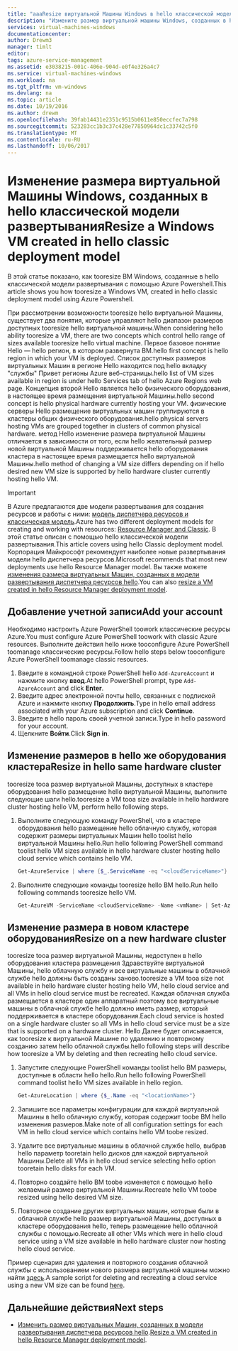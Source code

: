 ```yaml
---
title: "aaaResize виртуальной Машины Windows в hello классической модели развертывания - Azure | Документы Microsoft"
description: "Измените размер виртуальной машины Windows, созданных в hello классической модели развертывания, с помощью Azure Powershell."
services: virtual-machines-windows
documentationcenter: 
author: Drewm3
manager: timlt
editor: 
tags: azure-service-management
ms.assetid: e3038215-001c-406e-904d-e0f4e326a4c7
ms.service: virtual-machines-windows
ms.workload: na
ms.tgt_pltfrm: vm-windows
ms.devlang: na
ms.topic: article
ms.date: 10/19/2016
ms.author: drewm
ms.openlocfilehash: 39fab14431e2351c9515b0611e850eccfec7a798
ms.sourcegitcommit: 523283cc1b3c37c428e77850964dc1c33742c5f0
ms.translationtype: MT
ms.contentlocale: ru-RU
ms.lasthandoff: 10/06/2017
---
```

# <a name="resize-a-windows-vm-created-in-hello-classic-deployment-model"></a><span data-ttu-id="f4ad6-103">Изменение размера виртуальной Машины Windows, созданных в hello классической модели развертывания</span><span class="sxs-lookup"><span data-stu-id="f4ad6-103">Resize a Windows VM created in hello classic deployment model</span></span>
<span data-ttu-id="f4ad6-104">В этой статье показано, как tooresize ВМ Windows, созданные в hello классической модели развертывания с помощью Azure Powershell.</span><span class="sxs-lookup"><span data-stu-id="f4ad6-104">This article shows you how tooresize a Windows VM, created in hello classic deployment model using Azure Powershell.</span></span>

<span data-ttu-id="f4ad6-105">При рассмотрении возможности tooresize hello виртуальной Машины, существует два понятия, которые управляют hello диапазон размеров доступных tooresize hello виртуальной машины.</span><span class="sxs-lookup"><span data-stu-id="f4ad6-105">When considering hello ability tooresize a VM, there are two concepts which control hello range of sizes available tooresize hello virtual machine.</span></span> <span data-ttu-id="f4ad6-106">Первое базовое понятие Hello — hello регион, в котором развернута ВМ.</span><span class="sxs-lookup"><span data-stu-id="f4ad6-106">hello first concept is hello region in which your VM is deployed.</span></span> <span data-ttu-id="f4ad6-107">Список доступных размеров виртуальных Машин в регионе Hello находится под hello вкладку "службы" Привет регионы Azure веб-страницы.</span><span class="sxs-lookup"><span data-stu-id="f4ad6-107">hello list of VM sizes available in region is under hello Services tab of hello Azure Regions web page.</span></span> <span data-ttu-id="f4ad6-108">Концепция второй Hello является hello физического оборудования, в настоящее время размещения виртуальной Машины.</span><span class="sxs-lookup"><span data-stu-id="f4ad6-108">hello second concept is hello physical hardware currently hosting your VM.</span></span> <span data-ttu-id="f4ad6-109">физические серверы Hello размещение виртуальных машин группируются в кластеры общих физического оборудования.</span><span class="sxs-lookup"><span data-stu-id="f4ad6-109">hello physical servers hosting VMs are grouped together in clusters of common physical hardware.</span></span> <span data-ttu-id="f4ad6-110">метод Hello изменение размера виртуальной Машины отличается в зависимости от того, если hello желательный размер новой виртуальной Машины поддерживается hello оборудования кластера в настоящее время размещается hello виртуальной Машины.</span><span class="sxs-lookup"><span data-stu-id="f4ad6-110">hello method of changing a VM size differs depending on if hello desired new VM size is supported by hello hardware cluster currently hosting hello VM.</span></span>

> [!IMPORTANT] 
> <span data-ttu-id="f4ad6-111">В Azure предлагаются две модели развертывания для создания ресурсов и работы с ними: [модель диспетчера ресурсов и классическая модель](../../../resource-manager-deployment-model.md).</span><span class="sxs-lookup"><span data-stu-id="f4ad6-111">Azure has two different deployment models for creating and working with resources: [Resource Manager and Classic](../../../resource-manager-deployment-model.md).</span></span> <span data-ttu-id="f4ad6-112">В этой статье описан с помощью hello классической модели развертывания.</span><span class="sxs-lookup"><span data-stu-id="f4ad6-112">This article covers using hello Classic deployment model.</span></span> <span data-ttu-id="f4ad6-113">Корпорация Майкрософт рекомендует наиболее новые развертывания модели hello диспетчера ресурсов.</span><span class="sxs-lookup"><span data-stu-id="f4ad6-113">Microsoft recommends that most new deployments use hello Resource Manager model.</span></span> <span data-ttu-id="f4ad6-114">Вы также можете [изменения размера виртуальных Машин, созданных в модели развертывания диспетчера ресурсов hello](../resize-vm.md?toc=%2fazure%2fvirtual-machines%2fwindows%2ftoc.json).</span><span class="sxs-lookup"><span data-stu-id="f4ad6-114">You can also [resize a VM created in hello Resource Manager deployment model](../resize-vm.md?toc=%2fazure%2fvirtual-machines%2fwindows%2ftoc.json).</span></span>

## <a name="add-your-account"></a><span data-ttu-id="f4ad6-115">Добавление учетной записи</span><span class="sxs-lookup"><span data-stu-id="f4ad6-115">Add your account</span></span>
<span data-ttu-id="f4ad6-116">Необходимо настроить Azure PowerShell toowork классические ресурсы Azure.</span><span class="sxs-lookup"><span data-stu-id="f4ad6-116">You must configure Azure PowerShell toowork with classic Azure resources.</span></span> <span data-ttu-id="f4ad6-117">Выполните действия hello ниже tooconfigure Azure PowerShell toomanage классические ресурсы.</span><span class="sxs-lookup"><span data-stu-id="f4ad6-117">Follow hello steps below tooconfigure Azure PowerShell toomanage classic resources.</span></span>

1. <span data-ttu-id="f4ad6-118">Введите в командной строке PowerShell hello `Add-AzureAccount` и нажмите кнопку **ввод**.</span><span class="sxs-lookup"><span data-stu-id="f4ad6-118">At hello PowerShell prompt, type `Add-AzureAccount` and click **Enter**.</span></span> 
2. <span data-ttu-id="f4ad6-119">Введите адрес электронной почты hello, связанных с подпиской Azure и нажмите кнопку **Продолжить**.</span><span class="sxs-lookup"><span data-stu-id="f4ad6-119">Type in hello email address associated with your Azure subscription and click **Continue**.</span></span> 
3. <span data-ttu-id="f4ad6-120">Введите в hello пароль своей учетной записи.</span><span class="sxs-lookup"><span data-stu-id="f4ad6-120">Type in hello password for your account.</span></span> 
4. <span data-ttu-id="f4ad6-121">Щелкните **Войти**.</span><span class="sxs-lookup"><span data-stu-id="f4ad6-121">Click **Sign in**.</span></span> 

## <a name="resize-in-hello-same-hardware-cluster"></a><span data-ttu-id="f4ad6-122">Изменение размеров в hello же оборудования кластера</span><span class="sxs-lookup"><span data-stu-id="f4ad6-122">Resize in hello same hardware cluster</span></span>
<span data-ttu-id="f4ad6-123">tooresize tooa размер виртуальной Машины, доступных в кластере оборудования hello размещение hello виртуальной Машины, выполните следующие шаги hello.</span><span class="sxs-lookup"><span data-stu-id="f4ad6-123">tooresize a VM tooa size available in hello hardware cluster hosting hello VM, perform hello following steps.</span></span>

1. <span data-ttu-id="f4ad6-124">Выполните следующую команду PowerShell, что в кластере оборудования hello размещение hello облачную службу, которая содержит размеры виртуальных Машин hello toolist hello виртуальной Машины hello.</span><span class="sxs-lookup"><span data-stu-id="f4ad6-124">Run hello following PowerShell command toolist hello VM sizes available in hello hardware cluster hosting hello cloud service which contains hello VM.</span></span>
   
    ```powershell
    Get-AzureService | where {$_.ServiceName -eq "<cloudServiceName>"}
    ```
2. <span data-ttu-id="f4ad6-125">Выполните следующие команды tooresize hello ВМ hello.</span><span class="sxs-lookup"><span data-stu-id="f4ad6-125">Run hello following commands tooresize hello VM.</span></span>
   
    ```powershell
    Get-AzureVM -ServiceName <cloudServiceName> -Name <vmName> | Set-AzureVMSize -InstanceSize <newVMSize> | Update-AzureVM
    ```

## <a name="resize-on-a-new-hardware-cluster"></a><span data-ttu-id="f4ad6-126">Изменение размера в новом кластере оборудования</span><span class="sxs-lookup"><span data-stu-id="f4ad6-126">Resize on a new hardware cluster</span></span>
<span data-ttu-id="f4ad6-127">tooresize tooa размер виртуальной Машины, недоступен в hello оборудования кластера размещения Здравствуйте виртуальной Машины, hello облачную службу и все виртуальные машины в облачной службе hello должны быть созданы заново.</span><span class="sxs-lookup"><span data-stu-id="f4ad6-127">tooresize a VM tooa size not available in hello hardware cluster hosting hello VM, hello cloud service and all VMs in hello cloud service must be recreated.</span></span> <span data-ttu-id="f4ad6-128">Каждая облачная служба размещается в кластере один аппаратный поэтому все виртуальные машины в облачной службе hello должно иметь размер, который поддерживается в кластере оборудования.</span><span class="sxs-lookup"><span data-stu-id="f4ad6-128">Each cloud service is hosted on a single hardware cluster so all VMs in hello cloud service must be a size that is supported on a hardware cluster.</span></span> <span data-ttu-id="f4ad6-129">Hello Далее будет описывается, как tooresize к виртуальной Машине по удалению и повторному созданию затем hello облачной службы.</span><span class="sxs-lookup"><span data-stu-id="f4ad6-129">hello following steps will describe how tooresize a VM by deleting and then recreating hello cloud service.</span></span>

1. <span data-ttu-id="f4ad6-130">Запустите следующие PowerShell команды toolist hello ВМ размеры, доступные в области hello hello.</span><span class="sxs-lookup"><span data-stu-id="f4ad6-130">Run hello following PowerShell command toolist hello VM sizes available in hello region.</span></span> 
   
    ```powershell
    Get-AzureLocation | where {$_.Name -eq "<locationName>"}
    ```
2. <span data-ttu-id="f4ad6-131">Запишите все параметры конфигурации для каждой виртуальной Машины в hello облачную службу, которая содержит toobe ВМ hello изменения размеров.</span><span class="sxs-lookup"><span data-stu-id="f4ad6-131">Make note of all configuration settings for each VM in hello cloud service which contains hello VM toobe resized.</span></span> 
3. <span data-ttu-id="f4ad6-132">Удалите все виртуальные машины в облачной службе hello, выбрав hello параметр tooretain hello дисков для каждой виртуальной Машины.</span><span class="sxs-lookup"><span data-stu-id="f4ad6-132">Delete all VMs in hello cloud service selecting hello option tooretain hello disks for each VM.</span></span>
4. <span data-ttu-id="f4ad6-133">Повторно создайте hello ВМ toobe изменяется с помощью hello желаемый размер виртуальной Машины.</span><span class="sxs-lookup"><span data-stu-id="f4ad6-133">Recreate hello VM toobe resized using hello desired VM size.</span></span>
5. <span data-ttu-id="f4ad6-134">Повторное создание других виртуальных машин, которые были в облачной службе hello размер виртуальной Машины, доступных в кластере оборудования hello, теперь размещение hello облачной службы с помощью.</span><span class="sxs-lookup"><span data-stu-id="f4ad6-134">Recreate all other VMs which were in hello cloud service using a VM size available in hello hardware cluster now hosting hello cloud service.</span></span>

<span data-ttu-id="f4ad6-135">Пример сценария для удаления и повторного создания облачной службы с использованием нового размера виртуальной машины можно найти [здесь](https://github.com/Azure/azure-vm-scripts).</span><span class="sxs-lookup"><span data-stu-id="f4ad6-135">A sample script for deleting and recreating a cloud service using a new VM size can be found [here](https://github.com/Azure/azure-vm-scripts).</span></span> 

## <a name="next-steps"></a><span data-ttu-id="f4ad6-136">Дальнейшие действия</span><span class="sxs-lookup"><span data-stu-id="f4ad6-136">Next steps</span></span>
* <span data-ttu-id="f4ad6-137">[Изменить размер виртуальных Машин, созданных в модели развертывания диспетчера ресурсов hello](../resize-vm.md?toc=%2fazure%2fvirtual-machines%2fwindows%2ftoc.json).</span><span class="sxs-lookup"><span data-stu-id="f4ad6-137">[Resize a VM created in hello Resource Manager deployment model](../resize-vm.md?toc=%2fazure%2fvirtual-machines%2fwindows%2ftoc.json).</span></span>

